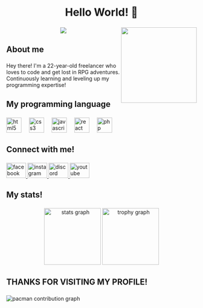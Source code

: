 <h1 align="center">Hello World! 👋</h1>

###

<img align="right" height="200" src="https://media.giphy.com/media/v1.Y2lkPTc5MGI3NjExanhoejdjNWkxNmlxdXV6b2Fpa2N5bGtkcW04ZDNwNnlid3Fwd3J5YiZlcD12MV9naWZzX3NlYXJjaCZjdD1n/z7wIVXPnpm1DiJDdsU/giphy.gif"  />

###

<div align="center">
  <img src="https://profile-counter.glitch.me/dextaa1180/count.svg?"  />
</div>

###

<h2 align="left">About me</h2>

###

<p align="left">Hey there! I'm a 22-year-old freelancer who loves to code and get lost in RPG adventures. Continuously learning and leveling up my programming expertise!</p>

###

<h2 align="left">My programming language</h2>

###

<div align="left">
  <img src="https://cdn.jsdelivr.net/gh/devicons/devicon/icons/html5/html5-original.svg" height="40" alt="html5 logo"  />
  <img width="12" />
  <img src="https://cdn.jsdelivr.net/gh/devicons/devicon/icons/css3/css3-original.svg" height="40" alt="css3 logo"  />
  <img width="12" />
  <img src="https://cdn.jsdelivr.net/gh/devicons/devicon/icons/javascript/javascript-original.svg" height="40" alt="javascript logo"  />
  <img width="12" />
  <img src="https://cdn.jsdelivr.net/gh/devicons/devicon/icons/react/react-original.svg" height="40" alt="react logo"  />
  <img width="12" />
  <img src="https://cdn.jsdelivr.net/gh/devicons/devicon/icons/php/php-original.svg" height="40" alt="php logo"  />
</div>

###

<h2 align="left">Connect with me!</h2>

###

<div align="left">
  <a href="https://www.facebook.com/junaidi.anwar.5220" target="_blank">
    <img src="https://raw.githubusercontent.com/maurodesouza/profile-readme-generator/master/src/assets/icons/social/facebook/default.svg" width="52" height="40" alt="facebook logo"  />
  </a>
  <a href="https://www.instagram.com/anwar.yb" target="_blank">
    <img src="https://raw.githubusercontent.com/maurodesouza/profile-readme-generator/master/src/assets/icons/social/instagram/default.svg" width="52" height="40" alt="instagram logo"  />
  </a>
  <a href="https://discordapp.com/users/rulymorgan" target="_blank">
    <img src="https://raw.githubusercontent.com/maurodesouza/profile-readme-generator/master/src/assets/icons/social/discord/default.svg" width="52" height="40" alt="discord logo"  />
  </a>
  <a href="https://youtube.com/@maoudextaa?si=Q2jwuGo53-kCJ8PC" target="_blank">
    <img src="https://raw.githubusercontent.com/maurodesouza/profile-readme-generator/master/src/assets/icons/social/youtube/default.svg" width="52" height="40" alt="youtube logo"  />
  </a>
</div>

###

<h2 align="left">My stats!</h2>

###

<div align="center">
  <img src="https://github-readme-stats.vercel.app/api?username=dextaa1180&hide_title=false&hide_rank=false&show_icons=true&include_all_commits=true&count_private=true&disable_animations=false&theme=dracula&locale=en&hide_border=false&order=1" height="150" alt="stats graph"  />
  <img src="https://github-profile-trophy.vercel.app?username=dextaa1180&theme=dracula&column=-1&row=1&margin-w=8&margin-h=8&no-bg=false&no-frame=false&order=4" height="150" alt="trophy graph"  />
</div>

###

<h2 align="left">THANKS FOR VISITING MY PROFILE!</h2>

###

<picture>
  <source media="(prefers-color-scheme: dark)" srcset="https://raw.githubusercontent.com/dextaa1180/dextaa1180/output/pacman-contribution-graph-dark.svg">
  <source media="(prefers-color-scheme: light)" srcset="https://raw.githubusercontent.com/dextaa1180/dextaa1180/output/pacman-contribution-graph.svg">
  <img alt="pacman contribution graph" src="https://raw.githubusercontent.com/dextaa1180/dextaa1180/output/pacman-contribution-graph.svg">
</picture>

###
